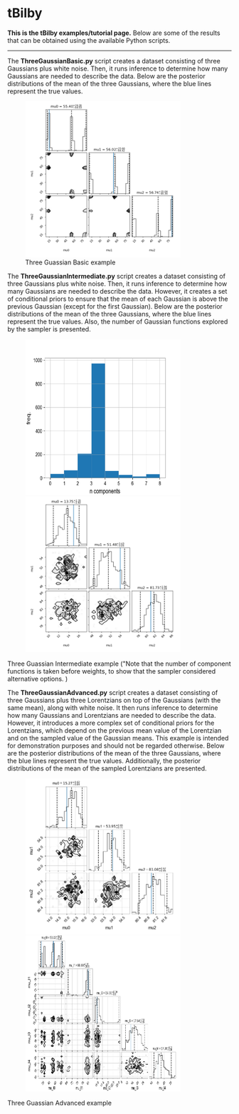 # tBilby

**This is the tBilby examples/tutorial page.** Below are some of the results that can be obtained using the available Python scripts.

------------------------------

The **ThreeGaussianBasic.py** script creates a dataset consisting of three Gaussians plus white noise. Then, it runs inference to determine how many Gaussians are needed to describe the data. Below are the posterior distributions of the mean of the three Gaussians, where the blue lines represent the true values.

<figure>
	<img src="three_gaussian_basic.png" alt="three_gaussian_basic" width="350" height="350">
	<figcaption>Three Guassian Basic example</figcaption>
</figure>


The **ThreeGaussianIntermediate.py** script creates a dataset consisting of three Gaussians plus white noise. Then, it runs inference to determine how many Gaussians are needed to describe the data. However, it creates a set of conditional priors to ensure that the mean of each Gaussian is above the previous Gaussian (except for the first Gaussian). Below are the posterior distributions of the mean of the three Gaussians, where the blue lines represent the true values. Also, the number of Gaussian functions explored by the sampler is presented.

<figure>
	<div class="image-container">		
			<img src="three_gauss_inter2.png" alt="three_gauss_inter" width="350" height="350">
			<img src="three_gauss_inter.png" alt="three_gauss_inter" width="350" height="350">		
	</div>
</figure>		
Three Guassian Intermediate example ("Note that the number of component functions is taken before weights,
	 to show that the sampler considered alternative options. )




The **ThreeGaussianAdvanced.py** script creates a dataset consisting of three Gaussians plus three Lorentzians on top of the Gaussians (with the same mean), along with white noise. It then runs inference to determine how many Gaussians and Lorentzians are needed to describe the data. However, it introduces a more complex set of conditional priors for the Lorentzians, which depend on the previous mean value of the Lorentzian and on the sampled value of the Gaussian means. This example is intended for demonstration purposes and should not be regarded otherwise. Below are the posterior distributions of the mean of the three Gaussians, where the blue lines represent the true values. Additionally, the posterior distributions of the mean of the sampled Lorentzians are presented.

<figure>
	<div class="image-container">
			<img src="three_gauss_adv1.png" alt="three_gaussian_adv" width="350" height="350">		
			<img src="three_gauss_adv2.png" alt="three_gaussian_adv" width="350" height="350">
	</div>
</figure>	
	Three Guassian Advanced example	

